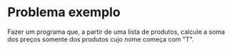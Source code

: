 # Problema exemplo
Fazer um programa que, a partir de uma lista de produtos, calcule a
soma dos preços somente dos produtos cujo nome começa com "T".